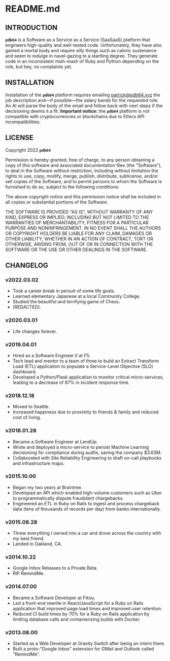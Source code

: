 # README.md

## INTRODUCTION

**`pdb64`** is a Software as a Service as a Service (SaaSaaS) platform that engineers high-quality and well-tested code. Unfortunately, they have also gained a mortal body and require silly things such as caloric sustenance and seem to indulge in navel-gazing to a startling degree. They generate code in an inconsistent mish-mash of Ruby and Python depending on the role, but hey, no complaints yet.

## INSTALLATION

Installation of the **`pdb64`** platform requires emailing [patrick@pdb64.xyz](mailto:patrick@pdb64.xyz) the job description and—if possible—the salary bands for the requested role. An AI will parse the body of the email and follow back with next steps if the decisioning deems it a fit. **Important notice:** the **`pdb64`** platform is not compatible with cryptocurrencies or blockchains due to Ethics API incompatibilities.

## LICENSE

Copyright 2022 **`pdb64`**

Permission is hereby granted, free of charge, to any person obtaining a copy of this software and associated documentation files (the "Software"), to deal in the Software without restriction, including without limitation the rights to use, copy, modify, merge, publish, distribute, sublicense, and/or sell copies of the Software, and to permit persons to whom the Software is furnished to do so, subject to the following conditions:

The above copyright notice and this permission notice shall be included in all copies or substantial portions of the Software.

THE SOFTWARE IS PROVIDED "AS IS", WITHOUT WARRANTY OF ANY KIND, EXPRESS OR IMPLIED, INCLUDING BUT NOT LIMITED TO THE WARRANTIES OF MERCHANTABILITY, FITNESS FOR A PARTICULAR PURPOSE AND NONINFRINGEMENT. IN NO EVENT SHALL THE AUTHORS OR COPYRIGHT HOLDERS BE LIABLE FOR ANY CLAIM, DAMAGES OR OTHER LIABILITY, WHETHER IN AN ACTION OF CONTRACT, TORT OR OTHERWISE, ARISING FROM, OUT OF OR IN CONNECTION WITH THE SOFTWARE OR THE USE OR OTHER DEALINGS IN THE SOFTWARE.

## CHANGELOG

### v2022.03.02

- Took a career break in persuit of some life goals.
- Learned elementary Japanese at a local Community College.
- Studied the beautiful and terrifying game of Chess.
- [REDACTED].

### v2020.03.01

- Life changes forever.

### v2019.04.01

- Hired as a Software Engineer II at F5.
- Tech lead and mentor to a team of three to build an Extract Transform Load (ETL) application to populate a Service-Level Objective (SLO) dashboard.
- Developed a Python/Flask application to monitor critical micro-services, leading to a decrease of 87% in incident response time.

### v2018.12.18

- Moved to Seattle.
- Increased happiness due to proximity to friends & family and reduced cost of living.

### v2018.01.28

- Became a Software Engineer at LendUp.
- Wrote and deployed a micro-service to persist Machine Learning decisioning for compliance during audits, saving the company $3.63M.
- Collaborated with Site Reliability Engineering to draft on-call playbooks and infrastructure maps.

### v2015.10.00

- Began my two years at Braintree.
- Developed an API which enabled high-volume customers such as Uber to programmatically dispute fraudulent chargebacks.
- Engineered an ETL in Ruby on Rails to ingest and process chargeback data (tens of thousands of records per day) from banks internationally.

### v2015.08.28

- Threw everything I owned into a car and drove across the country with my best friend.
- Landed in Oakland, CA.

### v2014.10.22 

- Google Inbox Releases to a Private Beta.
- RIP RemindMe.

### v2014.07.00 

- Became a Software Developer at Fiksu.
- Led a front-end rewrite in React/JavaScript for a Ruby on Rails application that improved page load times and improved user retention.
- Reduced CI build times by 70% for a Ruby on Rails application by limiting database calls and containerizing builds with Docker.

### v2013.08.00 

- Started as a Web Developer at Gravity Switch after being an intern there.
- Built a proto-“Google Inbox” extension for GMail and Outlook called "RemindMe".
